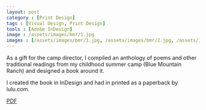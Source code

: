 ```yaml
---
layout: post
category : [Print Design]
tags : [Visual Design, Print Design]
tools : [Adobe InDesign]
image : /assets/images/bmr/1.jpg
images : [/assets/images/bmr/1.jpg, /assets/images/bmr/2.jpg, /assets/images/bmr/3.jpg, /assets/images/bmr/4.jpg]
---
```


<p class="description">
As a gift for the camp director, I
compiled an anthology of poems
and other traditional readings from
my childhood summer camp (Blue
Mountain Ranch) and designed a
book around it. </p> 
<p class="description">
I created the book in InDesign and
had in printed as a paperback by
lulu.com.</p>

<p><a class = "button large" href="/assets/pdf/bmr-wisdom.pdf">PDF</a></p>